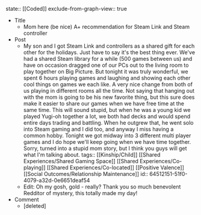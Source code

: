 state:: [[Coded]]
exclude-from-graph-view:: true

- Title
  - Mom here (be nice) A+ recommendation for Steam Link and Steam controller
- Post
  - My son and I got Steam Link and controllers as a shared gift for each other for the holidays. Just have to say it's the best thing ever. We've had a shared Steam library for a while (500 games between us) and have on occasion dragged one of our PCs out to the living room to play together on Big Picture. But tonight it was truly wonderful, we spent 6 hours playing games and laughing and showing each other cool things on games we each like. A very nice change from both of us playing in different rooms all the time. Not saying that hanging out with the mom is going to be his new favorite thing, but this sure does make it easier to share our games when we have free time at the same time. This will sound stupid, but when he was a young kid we played Yugi-oh together a lot, we both had decks and would spend entire days trading and battling. When he outgrew that, he went solo into Steam gaming and I did too, and anyway I miss having a common hobby. Tonight we got midway into 3 different multi player games and I do hope we'll keep going when we have time together. Sorry, turned into a stupid mom story, but I think you guys will get what I'm talking about.
    tags:: [[Kinship/Child]] [[Shared Experiences/Shared Gaming Space]] [[Shared Experiences/Co-playing]] [[Shared Experiences/Co-located]] [[Positive Valence]] [[Social Outcomes/Relationship Maintenance]]
    id:: 64512151-51f0-4079-a32d-0e6651deaf54
  - Edit: Oh my gosh, gold - really? Thank you so much benevolent Redditor of mystery, this totally made my day!
- Comment
  - [deleted]
